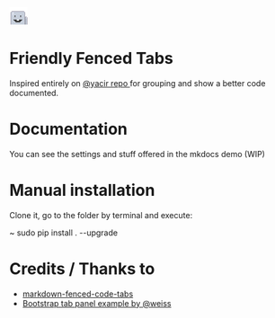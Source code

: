 ![Fred tab jr](fred_tab_jr.png)

# Friendly Fenced Tabs

Inspired entirely on [ @yacir repo ](https://github.com/yacir/markdown-fenced-code-tabs) for grouping and show a better code documented.



# Documentation
You can see the settings and stuff offered in the mkdocs demo (WIP)

# Manual installation

Clone it, go to the folder by terminal and execute:

~ sudo pip install . --upgrade

# Credits / Thanks to

- [markdown-fenced-code-tabs](https://github.com/yacir/markdown-fenced-code-tabs)
- [Bootstrap tab panel example by @weiss](https://codepen.io/wizly/pen/BlKxo)